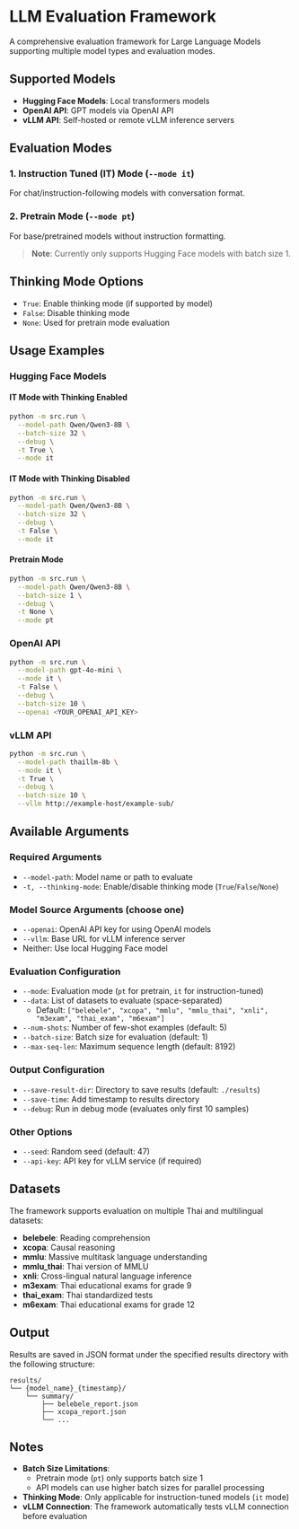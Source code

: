 # LLM Evaluation Framework

A comprehensive evaluation framework for Large Language Models supporting multiple model types and evaluation modes.

## Supported Models

- **Hugging Face Models**: Local transformers models
- **OpenAI API**: GPT models via OpenAI API
- **vLLM API**: Self-hosted or remote vLLM inference servers

## Evaluation Modes

### 1. Instruction Tuned (IT) Mode (`--mode it`)
For chat/instruction-following models with conversation format.

### 2. Pretrain Mode (`--mode pt`)
For base/pretrained models without instruction formatting.
> **Note**: Currently only supports Hugging Face models with batch size 1.

## Thinking Mode Options

- `True`: Enable thinking mode (if supported by model)
- `False`: Disable thinking mode 
- `None`: Used for pretrain mode evaluation

## Usage Examples

### Hugging Face Models

#### IT Mode with Thinking Enabled
```bash
python -m src.run \
  --model-path Qwen/Qwen3-8B \
  --batch-size 32 \
  --debug \
  -t True \
  --mode it
```

#### IT Mode with Thinking Disabled  
```bash
python -m src.run \
  --model-path Qwen/Qwen3-8B \
  --batch-size 32 \
  --debug \
  -t False \
  --mode it
```

#### Pretrain Mode
```bash
python -m src.run \
  --model-path Qwen/Qwen3-8B \
  --batch-size 1 \
  --debug \
  -t None \
  --mode pt
```

### OpenAI API
```bash
python -m src.run \
  --model-path gpt-4o-mini \
  --mode it \
  -t False \
  --debug \
  --batch-size 10 \
  --openai <YOUR_OPENAI_API_KEY>
```

### vLLM API
```bash
python -m src.run \
  --model-path thaillm-8b \
  --mode it \
  -t True \
  --debug \
  --batch-size 10 \
  --vllm http://example-host/example-sub/
```

## Available Arguments

### Required Arguments
- `--model-path`: Model name or path to evaluate
- `-t, --thinking-mode`: Enable/disable thinking mode (`True`/`False`/`None`)

### Model Source Arguments (choose one)
- `--openai`: OpenAI API key for using OpenAI models
- `--vllm`: Base URL for vLLM inference server
- Neither: Use local Hugging Face model

### Evaluation Configuration
- `--mode`: Evaluation mode (`pt` for pretrain, `it` for instruction-tuned)
- `--data`: List of datasets to evaluate (space-separated)
  - Default: `["belebele", "xcopa", "mmlu", "mmlu_thai", "xnli", "m3exam", "thai_exam", "m6exam"]`
- `--num-shots`: Number of few-shot examples (default: 5)
- `--batch-size`: Batch size for evaluation (default: 1)
- `--max-seq-len`: Maximum sequence length (default: 8192)

### Output Configuration
- `--save-result-dir`: Directory to save results (default: `./results`)
- `--save-time`: Add timestamp to results directory
- `--debug`: Run in debug mode (evaluates only first 10 samples)

### Other Options
- `--seed`: Random seed (default: 47)
- `--api-key`: API key for vLLM service (if required)

## Datasets

The framework supports evaluation on multiple Thai and multilingual datasets:

- **belebele**: Reading comprehension
- **xcopa**: Causal reasoning  
- **mmlu**: Massive multitask language understanding
- **mmlu_thai**: Thai version of MMLU
- **xnli**: Cross-lingual natural language inference
- **m3exam**: Thai educational exams for grade 9
- **thai_exam**: Thai standardized tests
- **m6exam**: Thai educational exams for grade 12

## Output

Results are saved in JSON format under the specified results directory with the following structure:
```
results/
└── {model_name}_{timestamp}/
    └── summary/
        ├── belebele_report.json
        ├── xcopa_report.json
        └── ...
```

## Notes

- **Batch Size Limitations**: 
  - Pretrain mode (`pt`) only supports batch size 1
  - API models can use higher batch sizes for parallel processing
- **Thinking Mode**: Only applicable for instruction-tuned models (`it` mode)
- **vLLM Connection**: The framework automatically tests vLLM connection before evaluation
